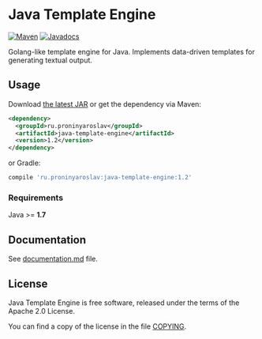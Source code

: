 Java Template Engine
=====================

[![Maven](https://img.shields.io/maven-central/v/ru.proninyaroslav/java-template-engine.svg)](https://search.maven.org/artifact/ru.proninyaroslav/java-template-engine/1.2/jar) [![Javadocs](http://www.javadoc.io/badge/ru.proninyaroslav/java-template-engine.svg)](http://www.javadoc.io/doc/ru.proninyaroslav/java-template-engine)

Golang-like template engine for Java. Implements data-driven templates for generating textual output.

Usage
---

Download [the latest JAR](https://search.maven.org/classic/remote_content?g=ru.proninyaroslav&a=java-template-engine&v=LATEST) or get the dependency via Maven:
```xml
<dependency>
  <groupId>ru.proninyaroslav</groupId>
  <artifactId>java-template-engine</artifactId>
  <version>1.2</version>
</dependency>
```
or Gradle:
```groovy
compile 'ru.proninyaroslav:java-template-engine:1.2'
```

### Requirements

Java >= **1.7**

Documentation
---

See [documentation.md](documentation.md) file.

License
---

Java Template Engine is free software, released under the terms of the Apache 2.0 License.

You can find a copy of the license in the file [COPYING](COPYING).